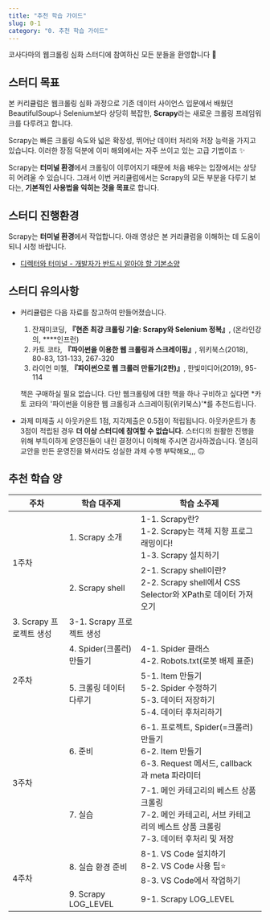 ```yaml
---
title: "추천 학습 가이드"
slug: 0-1
category: "0. 추천 학습 가이드"
---
```


코사다마의 웹크롤링 심화 스터디에 참여하신 모든 분들을 환영합니다 🙌


## 스터디 목표

본 커리큘럼은 웹크롤링 심화 과정으로 기존 데이터 사이언스 입문에서 배웠던 BeautifulSoup나 Selenium보다 상당히 복잡한, **Scrapy**라는 새로운 크롤링 프레임워크를 다루려고 합니다.

Scrapy는 빠른 크롤링 속도와 넓은 확장성, 뛰어난 데이터 처리와 저장 능력을 가지고 있습니다. 이러한 장점 덕분에 이미 해외에서는 자주 쓰이고 있는 고급 기법이죠 ✨

Scrapy는 **터미널 환경**에서 크롤링이 이루어지기 때문에 처음 배우는 입장에서는 상당히 어려울 수 있습니다. 그래서 이번 커리큘럼에서는 Scrapy의 모든 부분을 다루기 보다는, **기본적인 사용법을 익히는 것을 목표**로 합니다. 


## 스터디 진행환경

Scrapy는 **터미널 환경**에서 작업합니다. 아래 영상은 본 커리큘럼을 이해하는 데 도움이 되니 시청 바랍니다.

- [디렉터와 터미널 - 개발자가 반드시 알아야 할 기본소양](https://www.youtube.com/watch?v=6z7FVYXnk3E&feature=youtu.be)


## 스터디 유의사항

- 커리큘럼은 다음 자료를 참고하여 만들어졌습니다.
    1. 잔재미코딩, **『현존 최강 크롤링 기술: Scrapy와 Selenium 정복』**, (온라인강의, ****인프런)
    2. 카토 코타, **『파이썬을 이용한 웹 크롤링과 스크레이핑』**, 위키북스(2018), 80-83, 131-133, 267-320
    3. 라이언 미첼, **『파이썬으로 웹 크롤러 만들기(2판)』**, 한빛미디어(2019), 95-114
    
    책은 구매하실 필요 없습니다. 다만 웹크롤링에 대한 책을 하나 구비하고 싶다면 *카토 코타의 '파이썬을 이용한 웹 크롤링과 스크레이핑(위키북스)'*를 추천드립니다.
    
- 과제 미제출 시 아웃카운트 1점, 지각제출은 0.5점이 적립됩니다. 아웃카운트가 총 3점이 적립된 경우 **더 이상 스터디에 참여할 수 없습니다.** 스터디의 원활한 진행을 위해 부득이하게 운영진들이 내린 결정이니 이해해 주시면 감사하겠습니다. 열심히 교안을 만든 운영진을 봐서라도 성실한 과제 수행 부탁해요,,, 🙃


## 추천 학습 양
<table> 
<thead> 
<tr>  
<th>주차</th> 
<th>학습 대주제</th>  
<th>학습 소주제</th>  
</tr>  
</thead> 
<tbody>  
<tr> 
<td rowspan=2>1주차</td>  
<td>1. Scrapy 소개</td> 
<td> 
1-1. Scrapy란?<br> 
1-2. Scrapy는 객체 지향 프로그래밍이다!<br>
1-3. Scrapy 설치하기<br>
</td> 
</tr> 
<tr> 
<td>2. Scrapy shell</td> 
<td> 
2-1. Scrapy shell이란?<br> 
2-2. Scrapy shell에서 CSS Selector와 XPath로 데이터 가져오기<br>
</td>
</tr>   
<td>3. Scrapy 프로젝트 생성</td> 
<td> 
3-1. Scrapy 프로젝트 생성<br> 
</td>     
<tr>  
<td rowspan=2>2주차</td> 
<td>4. Spider(크롤러) 만들기</td> 
<td> 
4-1. Spider 클래스<br> 
4-2. Robots.txt(로봇 배제 표준)<br>
</td>
</tr>  
<tr>  
<td>5. 크롤링 데이터 다루기</td>
<td> 
5-1. Item 만들기<br> 
5-2. Spider 수정하기<br>
5-3. 데이터 저장하기<br>
5-4. 데이터 후처리하기<br>
</td>
</tr>  
<tr>  
<td rowspan=2>3주차</td> 
<td>6. 준비</td> 
<td> 
6-1. 프로젝트, Spider(=크롤러) 만들기<br> 
6-2. Item 만들기 <br>
6-3. Request 메서드, callback과 meta 파라미터 <br>
</td>
</tr>  
<tr>  
<td>7. 실습</td>
<td> 
7-1. 메인 카테고리의 베스트 상품 크롤링 <br> 
7-2. 메인 카테고리, 서브 카테고리의 베스트 상품 크롤링<br>
7-3. 데이터 후처리 및 저장
</td>
</tr>  
<tr>  
<td rowspan=2>4주차</td> 
<td>8. 실습 환경 준비</td> 
<td> 
8-1. VS Code 설치하기<br> 
8-2. VS Code 사용 팁⭐ <br>
8-3. VS Code에서 작업하기 <br>
</td>
</tr>  
<tr>  
<td>9. Scrapy LOG_LEVEL</td>
<td> 
9-1. Scrapy LOG_LEVEL  <br> 
</td>
</tr>  
</tbody> 
</table>
